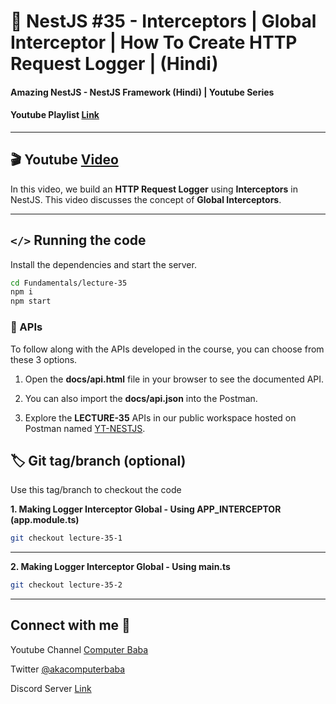 # 📖 NestJS #35 - Interceptors | Global Interceptor | How To Create HTTP Request Logger | (Hindi)

#### Amazing NestJS - NestJS Framework (Hindi) | Youtube Series

#### Youtube Playlist [Link](https://youtu.be/_fr24NyleVI)

---

## 🎬 Youtube [Video](https://youtu.be/_fr24NyleVI)

In this video, we build an **HTTP Request Logger** using **Interceptors** in NestJS. This video discusses the concept of **Global Interceptors**.  

---

## `</>` Running the code

Install the dependencies and start the server.

```sh
cd Fundamentals/lecture-35
npm i
npm start
```

### 📝 APIs

To follow along with the APIs developed in the course, you can choose from these 3 options.

1. Open the **docs/api.html** file in your browser to see the documented API.

2. You can also import the **docs/api.json** into the Postman.

3. Explore the **LECTURE-35** APIs in our public workspace hosted on Postman named
   [YT-NESTJS](https://bit.ly/3wJJKK6).

## 🏷️ Git tag/branch (optional)

Use this tag/branch to checkout the code

**1. Making Logger Interceptor Global - Using APP_INTERCEPTOR (app.module.ts)**

```sh
git checkout lecture-35-1
```

---

**2. Making Logger Interceptor Global - Using main.ts**

```sh
git checkout lecture-35-2
```

---

## Connect with me 👋

Youtube Channel [Computer Baba](https://www.youtube.com/c/ComputerBabaOfficial)

Twitter [@akacomputerbaba](https://twitter.com/akacomputerbaba)

Discord Server [Link](https://discord.gg/9V4VTDM)
